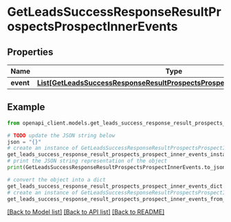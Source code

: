 # GetLeadsSuccessResponseResultProspectsProspectInnerEvents


## Properties

Name | Type | Description | Notes
------------ | ------------- | ------------- | -------------
**event** | [**List[GetLeadsSuccessResponseResultProspectsProspectInnerEventsEventInner]**](GetLeadsSuccessResponseResultProspectsProspectInnerEventsEventInner.md) |  | 

## Example

```python
from openapi_client.models.get_leads_success_response_result_prospects_prospect_inner_events import GetLeadsSuccessResponseResultProspectsProspectInnerEvents

# TODO update the JSON string below
json = "{}"
# create an instance of GetLeadsSuccessResponseResultProspectsProspectInnerEvents from a JSON string
get_leads_success_response_result_prospects_prospect_inner_events_instance = GetLeadsSuccessResponseResultProspectsProspectInnerEvents.from_json(json)
# print the JSON string representation of the object
print(GetLeadsSuccessResponseResultProspectsProspectInnerEvents.to_json())

# convert the object into a dict
get_leads_success_response_result_prospects_prospect_inner_events_dict = get_leads_success_response_result_prospects_prospect_inner_events_instance.to_dict()
# create an instance of GetLeadsSuccessResponseResultProspectsProspectInnerEvents from a dict
get_leads_success_response_result_prospects_prospect_inner_events_from_dict = GetLeadsSuccessResponseResultProspectsProspectInnerEvents.from_dict(get_leads_success_response_result_prospects_prospect_inner_events_dict)
```
[[Back to Model list]](../README.md#documentation-for-models) [[Back to API list]](../README.md#documentation-for-api-endpoints) [[Back to README]](../README.md)


